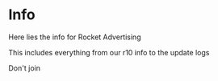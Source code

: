 Info
====

Here lies the info for Rocket Advertising

This includes everything from our r10 info to the update logs


Don't join
